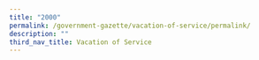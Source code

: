 ```yaml
---
title: "2000"
permalink: /government-gazette/vacation-of-service/permalink/
description: ""
third_nav_title: Vacation of Service
---
```

